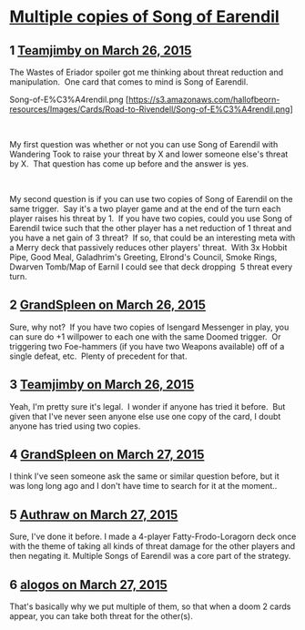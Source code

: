 # [Multiple copies of Song of Earendil](https://community.fantasyflightgames.com/topic/138965-multiple-copies-of-song-of-earendil/)

## 1 [Teamjimby on March 26, 2015](https://community.fantasyflightgames.com/topic/138965-multiple-copies-of-song-of-earendil/?do=findComment&comment=1507863)

The Wastes of Eriador spoiler got me thinking about threat reduction and manipulation.  One card that comes to mind is Song of Earendil. 

Song-of-E%C3%A4rendil.png [https://s3.amazonaws.com/hallofbeorn-resources/Images/Cards/Road-to-Rivendell/Song-of-E%C3%A4rendil.png]

 

My first question was whether or not you can use Song of Earendil with Wandering Took to raise your threat by X and lower someone else's threat by X.  That question has come up before and the answer is yes.

 

My second question is if you can use two copies of Song of Earendil on the same trigger.  Say it's a two player game and at the end of the turn each player raises his threat by 1.  If you have two copies, could you use Song of Earendil twice such that the other player has a net reduction of 1 threat and you have a net gain of 3 threat?  If so, that could be an interesting meta with a Merry deck that passively reduces other players' threat.  With 3x Hobbit Pipe, Good Meal, Galadhrim's Greeting, Elrond's Council, Smoke Rings, Dwarven Tomb/Map of Earnil I could see that deck dropping  5 threat every turn.

## 2 [GrandSpleen on March 26, 2015](https://community.fantasyflightgames.com/topic/138965-multiple-copies-of-song-of-earendil/?do=findComment&comment=1508147)

Sure, why not?  If you have two copies of Isengard Messenger in play, you can sure do +1 willpower to each one with the same Doomed trigger.  Or triggering two Foe-hammers (if you have two Weapons available) off of a single defeat, etc.  Plenty of precedent for that.

## 3 [Teamjimby on March 26, 2015](https://community.fantasyflightgames.com/topic/138965-multiple-copies-of-song-of-earendil/?do=findComment&comment=1508154)

Yeah, I'm pretty sure it's legal.  I wonder if anyone has tried it before.  But given that I've never seen anyone else use one copy of the card, I doubt anyone has tried using two copies.

## 4 [GrandSpleen on March 27, 2015](https://community.fantasyflightgames.com/topic/138965-multiple-copies-of-song-of-earendil/?do=findComment&comment=1508487)

I think I've seen someone ask the same or similar question before, but it was long long ago and I don't have time to search for it at the moment..

## 5 [Authraw on March 27, 2015](https://community.fantasyflightgames.com/topic/138965-multiple-copies-of-song-of-earendil/?do=findComment&comment=1508804)

Sure, I've done it before. I made a 4-player Fatty-Frodo-Loragorn deck once with the theme of taking all kinds of threat damage for the other players and then negating it. Multiple Songs of Earendil was a core part of the strategy.

## 6 [alogos on March 27, 2015](https://community.fantasyflightgames.com/topic/138965-multiple-copies-of-song-of-earendil/?do=findComment&comment=1509266)

That's basically why we put multiple of them, so that when a doom 2 cards appear, you can take both threat for the other(s).


